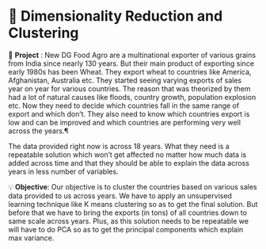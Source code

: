 # 📜 Dimensionality Reduction and Clustering

:large_blue_diamond: **Project** : New DG Food Agro are a multinational exporter of various grains from India since nearly 130 years. But their main product of exporting since early 1980s has been Wheat. They export wheat to countries like America, Afghanistan, Australia etc. They started seeing varying exports of sales year on year for various countries. The reason that was theorized by them had a lot of natural causes like floods, country growth, population explosion etc. Now they need to decide which countries fall in the same range of export and which don’t. They also need to know which countries export is low and can be improved and which countries are performing very well across the years.¶

The data provided right now is across 18 years. What they need is a repeatable solution which won’t get affected no matter how much data is added across time and that they should be able to explain the data across years in less number of variables.

:bulb: **Objective**: Our objective is to cluster the countries based on various sales data provided to us across years. We have to apply an unsupervised learning technique like K means clustering so as to get the final solution. But before that we have to bring the exports (in tons) of all countries down to same scale across years. Plus, as this solution needs to be repeatable we will have to do PCA so as to get the principal components which explain max variance.
